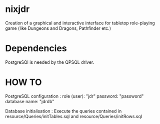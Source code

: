 nixjdr
======

Creation of a graphical and interactive interface for tabletop role-playing game (like Dungeons and Dragons, Pathfinder etc.)

Dependencies
======
PostgreSQl is needed by the QPSQL driver.

HOW TO
======
PostgreSQL configuration :
role (user): "jdr"
password: "password"
database name: "jdrdb"

Database initialisation :
Execute the queries contained in resource/Queries/initTables.sql and resource/Queries/initRows.sql
